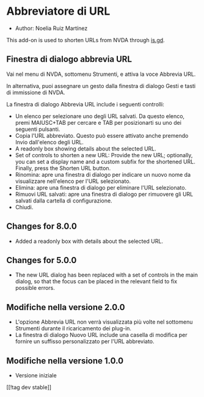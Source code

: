# Abbreviatore di URL #

* Author: Noelia Ruiz Martínez

This add-on is used to shorten URLs from NVDA through [is.gd][1].

## Finestra di dialogo abbrevia URL ##

Vai nel menu di NVDA, sottomenu Strumenti, e attiva la voce Abbrevia URL.

In alternativa, puoi assegnare un gesto dalla finestra di dialogo Gesti e
tasti di immissione di NVDA.

La finestra di dialogo Abbrevia URL include i seguenti controlli:

* Un elenco per selezionare uno degli URL salvati. Da questo elenco, premi
  MAIUSC+TAB per cercare e TAB per posizionarti su uno dei seguenti
  pulsanti.
* Copia l'URL abbreviato. Questo può essere attivato anche premendo Invio
  dall'elenco degli URL.
* A readonly box showing details about the selected URL.
* Set of controls to shorten a new URL: Provide the new URL; optionally, you
  can set a display name and a custom subfix for the shortened URL. Finally,
  press the Shorten URL button.
* Rinomina: apre una finestra di dialogo per indicare un nuovo nome da
  visualizzare nell'elenco per l'URL selezionato.
* Elimina: apre una finestra di dialogo per eliminare l'URL selezionato.
* Rimuovi URL salvati: apre una finestra di dialogo per rimuovere gli URL
  salvati dalla cartella di configurazione.
* Chiudi.

## Changes for 8.0.0 ##

* Added a readonly box with details about the selected URL.

## Changes for 5.0.0 ##

* The new URL dialog has been replaced with a set of controls in the main
  dialog, so that the focus can be placed in the relevant field to fix
  possible errors.

## Modifiche nella versione 2.0.0 ##

* L'opzione Abbrevia URL non verrà visualizzata più volte nel sottomenu
  Strumenti durante il ricaricamento dei plug-in.
* La finestra di dialogo Nuovo URL include una casella di modifica per
  fornire un suffisso personalizzato per l'URL abbreviato.

## Modifiche nella versione 1.0.0 ##

* Versione iniziale


[[!tag dev stable]]

[1]: https://is.gd
